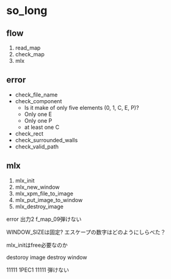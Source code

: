 # so_long

## flow
1. read_map
1. check_map
1. mlx

## error
- check_file_name
- check_component
	- Is it make of only five elements (0, 1, C, E, P)?
	- Only one E
	- Only one P
	- at least one C
- check_rect
- check_surrounded_walls
- check_valid_path


## mlx
1. mlx_init
1. mlx_new_window
1. mlx_xpm_file_to_image
1. mlx_put_image_to_window
1. mlx_destroy_image



error 出力2
f_map_09弾けない

WINDOW_SIZEは固定?
エスケープの数字はどのようにしらべた？

mlx_initはfree必要なのか

destoroy image
destroy window

11111
1PEC1
11111
弾けない
